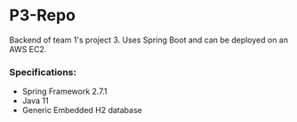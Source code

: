 # P3-Repo

Backend of team 1's project 3. Uses Spring Boot and can be deployed on an AWS EC2.

<h3>Specifications:</h3>
<ul>
  <li>Spring Framework 2.7.1</li>
  <li>Java 11</li>
  <li>Generic Embedded H2 database</li>
</ul>
